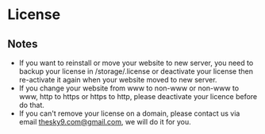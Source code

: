 # License

## Notes
- If you want to reinstall or move your website to new server, you need to backup your license in /storage/.license or deactivate 
your license then re-activate it again when your website moved to new server. 
- If you change your website from www to non-www or non-www to www, http to https or https to http, please deactivate your licence before do that.
- If you can't remove your license on a domain, please contact us via email thesky9.com@gmail.com, we will do it for you.